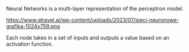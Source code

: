 Neural Networks is a multi-layer representation of the perceptron model.

https://www.qtravel.ai/wp-content/uploads/2023/07/sieci-neuronowe-grafika-1024x759.png

Each node takes in a set of inputs and outputs a value based on an activation function.
